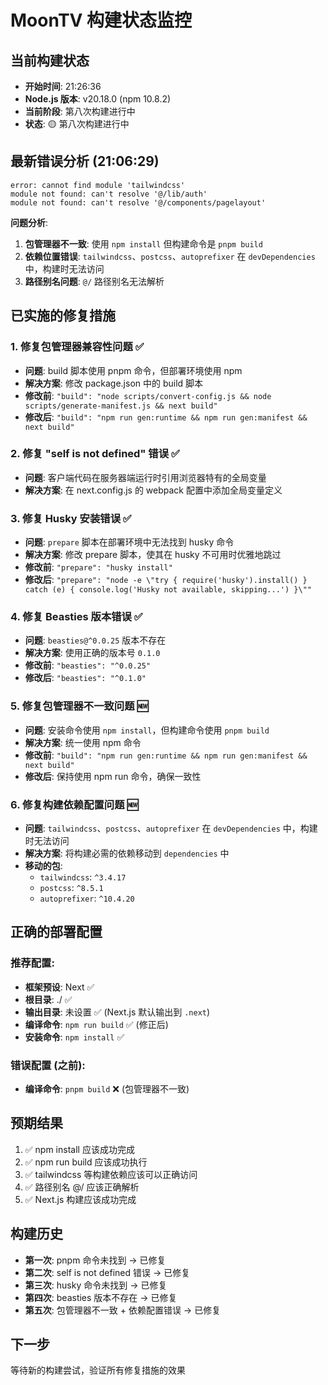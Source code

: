 # MoonTV 构建状态监控

## 当前构建状态
- **开始时间**: 21:26:36
- **Node.js 版本**: v20.18.0 (npm 10.8.2)
- **当前阶段**: 第八次构建进行中
- **状态**: 🟡 第八次构建进行中

## 最新错误分析 (21:06:29)
```
error: cannot find module 'tailwindcss'
module not found: can't resolve '@/lib/auth'
module not found: can't resolve '@/components/pagelayout'
```

**问题分析**:
1. **包管理器不一致**: 使用 `npm install` 但构建命令是 `pnpm build`
2. **依赖位置错误**: `tailwindcss`、`postcss`、`autoprefixer` 在 `devDependencies` 中，构建时无法访问
3. **路径别名问题**: `@/` 路径别名无法解析

## 已实施的修复措施

### 1. 修复包管理器兼容性问题 ✅
- **问题**: build 脚本使用 pnpm 命令，但部署环境使用 npm
- **解决方案**: 修改 package.json 中的 build 脚本
- **修改前**: `"build": "node scripts/convert-config.js && node scripts/generate-manifest.js && next build"`
- **修改后**: `"build": "npm run gen:runtime && npm run gen:manifest && next build"`

### 2. 修复 "self is not defined" 错误 ✅
- **问题**: 客户端代码在服务器端运行时引用浏览器特有的全局变量
- **解决方案**: 在 next.config.js 的 webpack 配置中添加全局变量定义

### 3. 修复 Husky 安装错误 ✅
- **问题**: `prepare` 脚本在部署环境中无法找到 husky 命令
- **解决方案**: 修改 prepare 脚本，使其在 husky 不可用时优雅地跳过
- **修改前**: `"prepare": "husky install"`
- **修改后**: `"prepare": "node -e \"try { require('husky').install() } catch (e) { console.log('Husky not available, skipping...') }\""`

### 4. 修复 Beasties 版本错误 ✅
- **问题**: `beasties@^0.0.25` 版本不存在
- **解决方案**: 使用正确的版本号 `0.1.0`
- **修改前**: `"beasties": "^0.0.25"`
- **修改后**: `"beasties": "^0.1.0"`

### 5. 修复包管理器不一致问题 🆕
- **问题**: 安装命令使用 `npm install`，但构建命令使用 `pnpm build`
- **解决方案**: 统一使用 npm 命令
- **修改前**: `"build": "npm run gen:runtime && npm run gen:manifest && next build"`
- **修改后**: 保持使用 npm run 命令，确保一致性

### 6. 修复构建依赖配置问题 🆕
- **问题**: `tailwindcss`、`postcss`、`autoprefixer` 在 `devDependencies` 中，构建时无法访问
- **解决方案**: 将构建必需的依赖移动到 `dependencies` 中
- **移动的包**:
  - `tailwindcss`: `^3.4.17`
  - `postcss`: `^8.5.1`
  - `autoprefixer`: `^10.4.20`

## 正确的部署配置

### 推荐配置:
- **框架预设**: Next ✅
- **根目录**: ./ ✅
- **输出目录**: 未设置 ✅ (Next.js 默认输出到 `.next`)
- **编译命令**: `npm run build` ✅ (修正后)
- **安装命令**: `npm install` ✅

### 错误配置 (之前):
- **编译命令**: `pnpm build` ❌ (包管理器不一致)

## 预期结果
1. ✅ npm install 应该成功完成
2. ✅ npm run build 应该成功执行
3. ✅ tailwindcss 等构建依赖应该可以正确访问
4. ✅ 路径别名 @/ 应该正确解析
5. ✅ Next.js 构建应该成功完成

## 构建历史
- **第一次**: pnpm 命令未找到 → 已修复
- **第二次**: self is not defined 错误 → 已修复  
- **第三次**: husky 命令未找到 → 已修复
- **第四次**: beasties 版本不存在 → 已修复
- **第五次**: 包管理器不一致 + 依赖配置错误 → 已修复

## 下一步
等待新的构建尝试，验证所有修复措施的效果